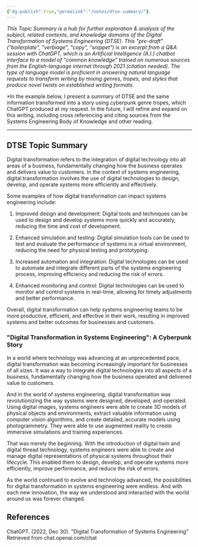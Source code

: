 ```yaml
---
{"dg-publish":true,"permalink":"/notes/dtse-summary/"}
---
```



*This Topic Summary is a hub for further exploration & analysis of the subject, related contexts, and knowledge domains of the Digital Transformation of Systems Engineering (DTSE). This "pre-draft" ("boilerplate", "verbiage", "copy", "snippet") is an excerpt from a Q&A session with ChatGPT, which is an Artificial Intelligence (A.I.) chatbot interface to a model of "common knowledge" trained on numerous sources from the English-language internet through 2021 (citation needed). The type of language model is proficient in answering natural language requests to transform writing by mixing genres, tropes, and styles that produce novel twists on established writing formats.* 

*In the example below, I present a summary of DTSE and the same information transformed into a story using cyberpunk genre tropes, which ChatGPT produced at my request. In the future, I will refine and expand on this writing, including cross referencing and citing sources from the Systems Engineering Body of Knowledge and other reading.

---

## DTSE Topic Summary
Digital transformation refers to the integration of digital technology into all areas of a business, fundamentally changing how the business operates and delivers value to customers. In the context of systems engineering, digital transformation involves the use of digital technologies to design, develop, and operate systems more efficiently and effectively.

Some examples of how digital transformation can impact systems engineering include:

1.  Improved design and development: Digital tools and techniques can be used to design and develop systems more quickly and accurately, reducing the time and cost of development.
    
2.  Enhanced simulation and testing: Digital simulation tools can be used to test and evaluate the performance of systems in a virtual environment, reducing the need for physical testing and prototyping.
    
3.  Increased automation and integration: Digital technologies can be used to automate and integrate different parts of the systems engineering process, improving efficiency and reducing the risk of errors.
    
4.  Enhanced monitoring and control: Digital technologies can be used to monitor and control systems in real-time, allowing for timely adjustments and better performance.
    
Overall, digital transformation can help systems engineering teams to be more productive, efficient, and effective in their work, resulting in improved systems and better outcomes for businesses and customers.

### "Digital Transformation in Systems Engineering": A Cyberpunk Story

In a world where technology was advancing at an unprecedented pace, digital transformation was becoming increasingly important for businesses of all sizes. It was a way to integrate digital technologies into all aspects of a business, fundamentally changing how the business operated and delivered value to customers.

And in the world of systems engineering, digital transformation was revolutionizing the way systems were designed, developed, and operated. Using digital images, systems engineers were able to create 3D models of physical objects and environments, extract valuable information using computer vision algorithms, and create detailed, accurate models using photogrammetry. They were able to use augmented reality to create immersive simulations and training experiences.

That was merely the beginning. With the introduction of digital twin and digital thread technology, systems engineers were able to create and manage digital representations of physical systems throughout their lifecycle. This enabled them to design, develop, and operate systems more efficiently, improve performance, and reduce the risk of errors.

As the world continued to evolve and technology advanced, the possibilities for digital transformation in systems engineering were endless. And with each new innovation, the way we understood and interacted with the world around us was forever changed.


## References
ChatGPT. (2022, Dec 30). "Digital Transformation of Systems Engineering"  Retrieved from chat.openai.com/chat